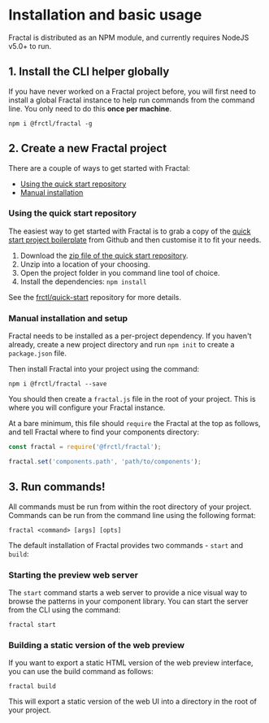 # Installation and basic usage

Fractal is distributed as an NPM module, and currently requires NodeJS v5.0+ to run.

## 1. Install the CLI helper globally

If you have never worked on a Fractal project before, you will first need to install a global Fractal instance to help run commands from the command line. You only need to do this **once per machine**.

```shell
npm i @frctl/fractal -g
```

## 2. Create a new Fractal project

There are a couple of ways to get started with Fractal:

* [Using the quick start repository](#using-the-quick-start-repository)
* [Manual installation](#manual-installation-and-setup)

### Using the quick start repository

The easiest way to get started with Fractal is to grab a copy of the [quick start project boilerplate](https://github.com/frctl/quick-start) from Github and then customise it to fit your needs.

1. Download the [zip file of the quick start repository](https://github.com/frctl/skeleton/archive/master.zip).
2. Unzip into a location of your choosing.
3. Open the project folder in you command line tool of choice.
4. Install the dependencies: `npm install`

See the [frctl/quick-start](https://github.com/frctl/quick-start) repository for more details.

### Manual installation and setup

Fractal needs to be installed as a per-project dependency. If you haven't already, create a new project directory and run `npm init` to create a `package.json` file.

Then install Fractal into your project using the command:

```
npm i @frctl/fractal --save
```

You should then create a `fractal.js` file in the root of your project. This is where you will configure your Fractal instance.

At a bare minimum, this file should `require` the Fractal at the top as follows, and tell Fractal where to find your components directory:

```js
const fractal = require('@frctl/fractal');

fractal.set('components.path', 'path/to/components');
```

## 3. Run commands!

All commands must be run from within the root directory of your project. Commands can be run from the command line using the following format:

```shell
fractal <command> [args] [opts]
```

The default installation of Fractal provides two commands - `start` and `build`:

### Starting the preview web server

The `start` command starts a web server to provide a nice visual way to browse the patterns in your component library. You can start the server from the CLI using the command:

```shell
fractal start
```

### Building a static version of the web preview

If you want to export a static HTML version of the web preview interface, you can use the build command as follows:

```shell
fractal build
```

This will export a static version of the web UI into a directory in the root of your project.
